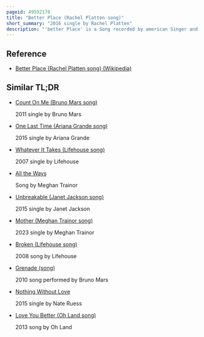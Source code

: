 ```yaml
---
pageid: 49592178
title: "Better Place (Rachel Platten song)"
short_summary: "2016 single by Rachel Platten"
description: "'better Place' is a Song recorded by american Singer and Songwriter Rachel Platten for her third Studio Album, Wildfire. The Record's third and final single originally released as a promotional single on December 18 2015 was distributed to hot Adult contemporary Radio for Airplay in the united States. Platten Co-Wrote with sally seltmann while Jon Levine served as the sole Producer. The Singer wrote the Song after discovering her Sister had become engaged which she felt was inspirational."
---
```


## Reference

- [Better Place (Rachel Platten song) (Wikipedia)](https://en.wikipedia.org/?curid=49592178)

## Similar TL;DR

- [Count On Me (Bruno Mars song)](/tldr/en/count-on-me-bruno-mars-song)

  2011 single by Bruno Mars

- [One Last Time (Ariana Grande song)](/tldr/en/one-last-time-ariana-grande-song)

  2015 single by Ariana Grande

- [Whatever It Takes (Lifehouse song)](/tldr/en/whatever-it-takes-lifehouse-song)

  2007 single by Lifehouse

- [All the Ways](/tldr/en/all-the-ways)

  Song by Meghan Trainor

- [Unbreakable (Janet Jackson song)](/tldr/en/unbreakable-janet-jackson-song)

  2015 single by Janet Jackson

- [Mother (Meghan Trainor song)](/tldr/en/mother-meghan-trainor-song)

  2023 single by Meghan Trainor

- [Broken (Lifehouse song)](/tldr/en/broken-lifehouse-song)

  2008 song by Lifehouse

- [Grenade (song)](/tldr/en/grenade-song)

  2010 song performed by Bruno Mars

- [Nothing Without Love](/tldr/en/nothing-without-love)

  2015 single by Nate Ruess

- [Love You Better (Oh Land song)](/tldr/en/love-you-better-oh-land-song)

  2013 song by Oh Land
